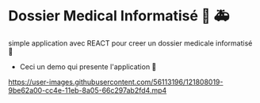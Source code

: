 # Dossier Medical Informatisé :syringe:  :ambulance:

simple application avec REACT pour creer un dossier  medicale informatisé :pill:

* Ceci un demo qui presente l'application :hospital: 


https://user-images.githubusercontent.com/56113196/121808019-9be62a00-cc4e-11eb-8a05-66c297ab2fd4.mp4




